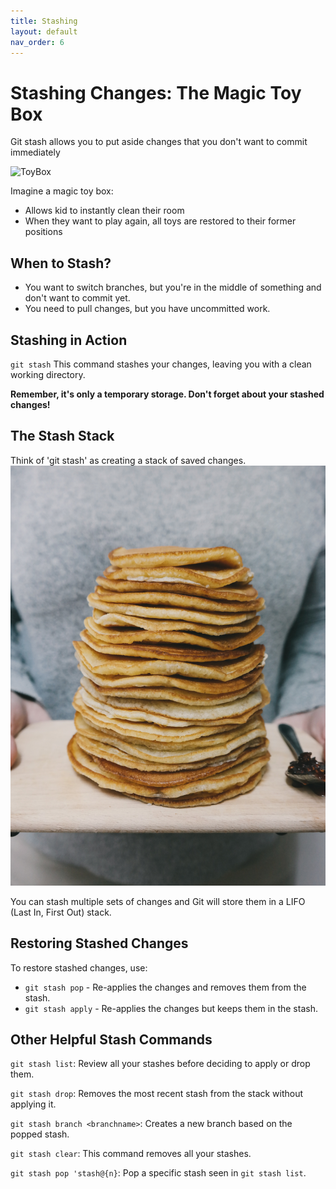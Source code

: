 ```yaml
---
title: Stashing
layout: default
nav_order: 6
---
```


# Stashing Changes: The Magic Toy Box

Git stash allows you to put aside changes that you don't want to commit immediately

![ToyBox](https://unsplash.com/photos/qBrF1yu5Wys)

Imagine a magic toy box:
- Allows kid to instantly clean their room
- When they want to play again, all toys are restored to their former positions


## When to Stash?

- You want to switch branches, but you're in the middle of something and don't want
to commit yet.
- You need to pull changes, but you have uncommitted work.


## Stashing in Action

`git stash`
This command stashes your changes, leaving you with a clean working directory.

**Remember, it's only a temporary storage. Don't forget about your stashed changes!**

## The Stash Stack

Think of 'git stash' as creating a stack of saved changes.
![pancakes on brown tray by Brigitte Tohm](pancakes.jpg)

You can stash multiple sets of changes and Git will store them in a LIFO (Last In, First Out) stack.

## Restoring Stashed Changes

To restore stashed changes, use:

- `git stash pop` - Re-applies the changes and removes them from the stash.
- `git stash apply` - Re-applies the changes but keeps them in the stash.

## Other Helpful Stash Commands

`git stash list`: Review all your stashes before deciding to apply or drop them.

`git stash drop`: Removes the most recent stash from the stack without applying it.

`git stash branch <branchname>`: Creates a new branch based on the popped stash.

`git stash clear`: This command removes all your stashes.

`git stash pop 'stash@{n}`: Pop a specific stash seen in `git stash list`.